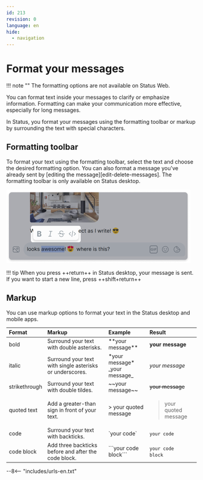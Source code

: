 ```yaml
---
id: 213
revision: 0
language: en
hide:
  - navigation
---
```


# Format your messages

!!! note ""
    The formatting options are not available on Status Web.

You can format text inside your messages to clarify or emphasize information. Formatting can make your communication more effective, especially for long messages.

In Status, you format your messages using the formatting toolbar or markup by surrounding the text with special characters.

## Formatting toolbar

To format your text using the formatting toolbar, select the text and choose the desired formatting option. You can also format a message you've already sent by [editing the message][edit-delete-messages]. The formatting toolbar is only available on Status desktop.

![Select and format your text using the formatting toolbar.](./format-your-messages/213-0-1.png)

!!! tip
    When you press ++return++ in Status desktop, your message is sent. If you want to start a new line, press ++shift+return++

## Markup

You can use markup options to format your text in the Status desktop and mobile apps.

| Format | Markup | Example | Result |
|:---|:---|:---|:---|
| bold | Surround your text with double asterisks. | \*\*your message\*\* | **your message** |
| italic | Surround your text with single asterisks or underscores. | \*your message\*</br>\_your message\_ | *your message* |
| strikethrough | Surround your text with double tildes. | \~~your message\~~ | ~~your message~~ |
| quoted text | Add a greater-than sign in front of your text. | > your quoted message | <blockquote>your quoted message</blockquote> |
| code | Surround your text with backticks. | \`your code\` | `your code` |
| code block | Add three backticks before and after the code block. | \```your code</br>block\``` | ```your code```</br>```block``` |

--8<-- "includes/urls-en.txt"